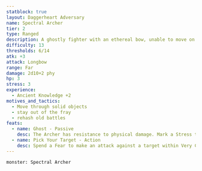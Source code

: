 ```yaml
---
statblock: true
layout: Daggerheart Adversary
name: Spectral Archer
tier: 2
type: Ranged
description: A ghostly fighter with an ethereal bow, unable to move on while their charge is vulnerable.
difficulty: 13
thresholds: 6/14
atk: +3
attack: Longbow
range: Far
damage: 2d10+2 phy
hp: 3
stress: 3
experience:
  - Ancient Knowledge +2
motives_and_tactics:
  - Move through solid objects
  - stay out of the fray
  - rehash old battles
feats:
  - name: Ghost - Passive
    desc: The Archer has resistance to physical damage. Mark a Stress to move up to Close range through solid objects.
  - name: Pick Your Target - Action
    desc: Spend a Fear to make an attack against a target within Very Close range of at least two other PCs. On a success, the target takes 2d8+12 physical damage.
---
```


```statblock
monster: Spectral Archer
```